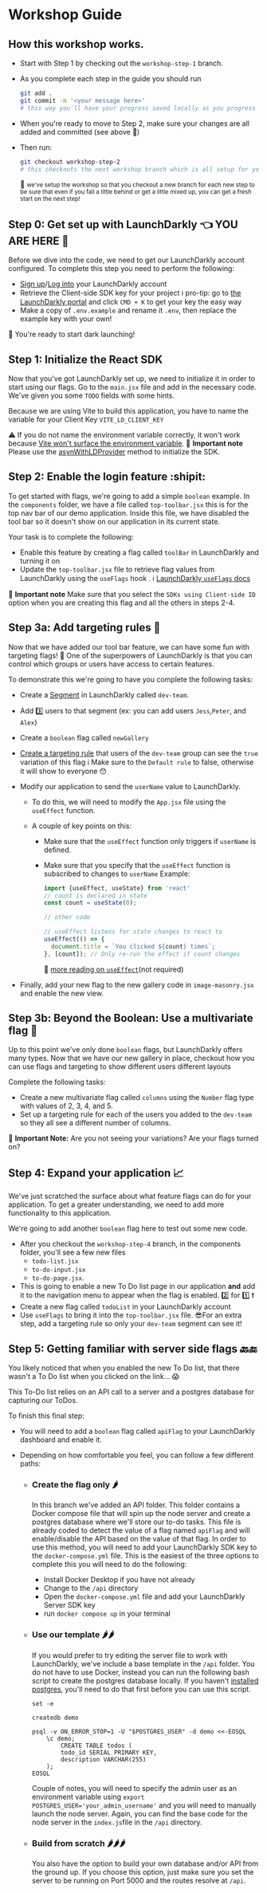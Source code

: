 # Workshop Guide



## How this workshop works. 

- Start with Step 1 by checking out the `workshop-step-1` branch. 

- As you complete each step in the guide you should run
  ````bash
  git add .
  git commit -m '<your message here>'
  # this way you'll have your progress saved locally as you progress and you can come back to each branch later
  ````

- When you're ready to move to Step 2, make sure your changes are all added and committed (see above :eyes:)

- Then run:
  ```bash
  git checkout workshop-step-2
  # this checkouts the next workshop branch which is all setup for you start the next step! 
  ```

  :information_desk_person: <small>we've setup the workshop so that you checkout a new branch for each new step to be sure that even if you fall a little behind or get a little mixed up, you can get a fresh start on the next step!</small>



## Step 0: Get set up with LaunchDarkly 👈 YOU ARE HERE 📍

Before we dive into the code, we need to get our LaunchDarkly account configured. To complete this step you need to perform the following:
* [Sign up](https://launchdarkly.com/pricing/)/[Log into](https://app.launchdarkly.com/) your LaunchDarkly account
* Retrieve the Client-side SDK key for your project
  :information_source: pro-tip: go to [the LaunchDarkly portal](https://app.launchdarkly.com/) and click `CMD + K` to get your key the easy way
* Make a copy of  `.env.example` and rename it `.env`, then replace the example key with your own!

:rocket: You're ready to start dark launching!



## Step 1: Initialize the React SDK

Now that you've got LaunchDarkly set up, we need to initialize it in order to start using our flags. 
Go to the `main.jsx` file and add in the necessary code. We've given you some `TODO` fields with some hints. 

Because we are using Vite to build this application, you have to name the variable for your Client Key `VITE_LD_CLIENT_KEY`

:warning: If you do not name the environment variable correctly, it won't work because [Vite won't surface the environment variable](https://vitejs.dev/config/#environment-variables).
:information_desk_person: **Important note** Please use the [asynWithLDProvider](https://docs.launchdarkly.com/sdk/client-side/react/react-web#initializing-using-asyncwithldprovider) method to initialize the SDK.



## Step 2: Enable the login feature :shipit:

To get started with flags, we're going to add a simple `boolean` example. 
In the `components` folder, we have a file called `top-toolbar.jsx` this is for the top nav bar of our demo application. 
Inside this file, we have disabled the tool bar so it doesn't show on our application in its current state. 

Your task is to complete the following:

* Enable this feature by creating a flag called `toolBar` in LaunchDarkly and turning it on
* Update the `top-toolbar.jsx` file to retrieve flag values from LaunchDarkly using the `useFlags` hook .
  :information_source: [LaunchDarkly `useFlags` docs](https://docs.launchdarkly.com/sdk/client-side/react/react-web#hooks)

:information_desk_person: **Important note** Make sure that you select the `SDKs using Client-side ID` option when you are creating this flag and all the others in steps 2-4. 



## Step 3a: Add targeting rules 🎯

Now that we have added our tool bar feature, we can have some fun with targeting flags! :tada:
One of the superpowers of LaunchDarkly is that you can control which groups or users have access to certain features. 

To demonstrate this we're going to have you complete the following tasks:

* Create a [Segment](https://docs.launchdarkly.com/home/users/segments) in LaunchDarkly called `dev-team`. 
* Add :three: users to that segment (ex: you can add users `Jess`,`Peter`, and `Alex`)
* Create a `boolean` flag called `newGallery`
* [Create a targeting rule](https://docs.launchdarkly.com/home/flags/targeting-rules) that users of the `dev-team` group can see the `true` variation of this flag
  :information_source: Make sure to the `Default rule` to false, otherwise it will show to everyone :hushed: 
* Modify our application to send the `userName` value to LaunchDarkly. 

  * To do this, we will need to modify the `App.jsx` file using the `useEffect` function. 
  * A couple of key points on this: 

    * Make sure that the `useEffect` function only triggers if  `userName` is defined. 
    * Make sure that you specify that the `useEffect` function is subscribed to changes to `userName` 
      Example:

      ```javascript
      import {useEffect, useState} from 'react'
      // count is declared in state
      const count = useState(0);
      
      // other code
      
      // useEffect listens for state changes to react to
      useEffect(() => {
        document.title = `You clicked ${count} times`;
      }, [count]); // Only re-run the effect if count changes
      ```

      :information_desk_person: [more reading on `useEffect`](https://reactjs.org/docs/hooks-effect.html)(not required)

* Finally, add your new flag to the new gallery code in `image-masonry.jsx` and enable the new view.



## Step 3b: Beyond the Boolean: Use a multivariate flag 🤯

Up to this point we've only done `boolean` flags, but LaunchDarkly offers many types. 
Now that we have our new gallery in place, checkout how you can use flags and targeting to show different users different layouts 

Complete the following tasks:

* Create a new multivariate flag called `columns` using the  `Number` flag type with values of 2, 3, 4, and 5.  
* Set up a targeting rule for each of the users you added to the `dev-team` so they all see a different number of columns.

:information_desk_person: **Important Note:** Are you not seeing your variations? Are your flags turned on?    



## Step 4:  Expand your application 📈

We've just scratched the surface about what feature flags can do for your application. 
To get a greater understanding, we need to add more functionality to this application. 

We're going to add another `boolean` flag here to test out some new code. 

- After you checkout the `workshop-step-4` branch, in the components folder, you'll see a few new files 
  - `todo-list.jsx`
  - `to-do-input.jsx` 
  - `to-do-page.jsx`. 
- This is going to enable a new To Do list page in our application **and** add it to the navigation menu to appear when the flag is enabled. :two: for :one: :exclamation:
- Create a new flag called `todoList` in your LaunchDarkly account
- Use `useFlags` to bring it into the `top-toolbar.jsx` file. 
  😎For an extra step, add a targeting rule so only your `dev-team` segment can see it! 



## Step 5: Getting familiar with server side flags :back::end:

You likely noticed that when you enabled the new To Do list, that there wasn't a To Do list when you clicked on the link... :scream:

This To-Do list relies on an API call to a server and a postgres database for capturing our ToDos. 

To finish this final step: 

- You will need to add a `boolean` flag called `apiFlag` to your LaunchDarkly dashboard and enable it. 

- Depending on how comfortable you feel, you can follow a few different paths: 

  - ### Create the flag only :hot_pepper:

    In this branch we've added an API folder. This folder contains a Docker compose file that will spin up the node server and create a postgres database where we'll store our to-do tasks. This file is already coded to detect the value of a flag named `apiFlag` and will enable/disable the API based on the value of that flag. In order to use this method, you will need to add your LaunchDarkly SDK key to the `docker-compose.yml` file. This is the easiest of the three options to complete this you will need to do the following:

    * Install Docker Desktop if you have not already 
    * Change to the `/api` directory 
    * Open the `docker-compose.yml` file and add your LaunchDarkly Server SDK key
    * run `docker compose up` in your terminal

  - ### Use our template :hot_pepper::hot_pepper:

    If you would prefer to try editing the server file to work with LaunchDarkly, we've include a base template in the `/api` folder. You do not have to use Docker, instead you can run the following bash script to create the postgres database locally. If you haven't [installed postgres](https://www.postgresql.org/download/), you'll need to do that first before you can use this script.

    ```
    set -e
    
    createdb demo
    
    psql -v ON_ERROR_STOP=1 -U "$POSTGRES_USER" -d demo <<-EOSQL
    	\c demo;
    		CREATE TABLE todos (
      		todo_id SERIAL PRIMARY KEY, 
      		description VARCHAR(255)
    	);
    EOSQL
    ```

    Couple of notes, you will need to specify the admin user as an environment variable using `export POSTGRES_USER='your_admin_username'` and you will need to manually launch the node server. Again, you can find the base code for the node server in the `index.js`file in the `/api` directory.

  - ### Build from scratch :hot_pepper::hot_pepper::hot_pepper:

    You also have the option to build your own database and/or API from the ground up. If you choose this option, just make sure you set the server to be running on Port 5000 and the routes resolve at `/api`.
